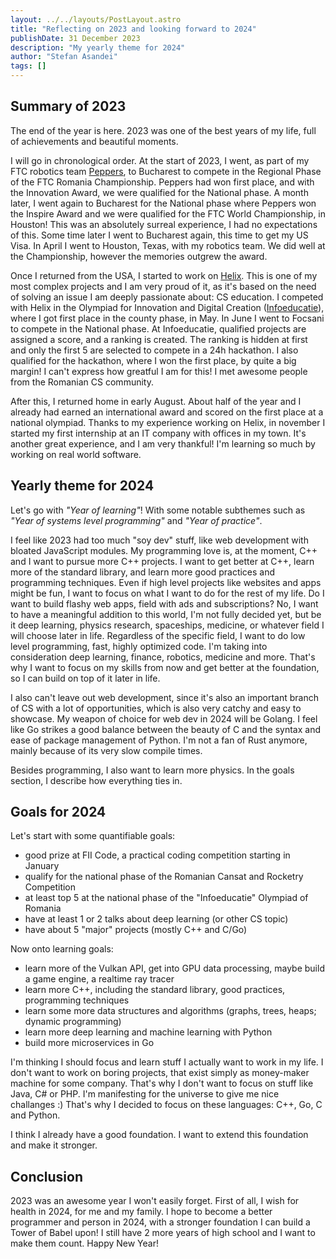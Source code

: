 ```yaml
---
layout: ../../layouts/PostLayout.astro
title: "Reflecting on 2023 and looking forward to 2024"
publishDate: 31 December 2023
description: "My yearly theme for 2024"
author: "Stefan Asandei"
tags: []
---
```


## Summary of 2023

The end of the year is here. 2023 was one of the best years of my life, full of achievements and beautiful moments. 

I will go in chronological order. At the start of 2023, I went, as part of my FTC robotics team [Peppers](https://peppers-robotics.ro), to Bucharest to compete in the Regional Phase of the FTC Romania Championship. Peppers had won first place, and with the Innovation Award, we were qualified for the National phase. A month later, I went again to Bucharest for the National phase where Peppers won the Inspire Award and we were qualified for the FTC World Championship, in Houston! This was an absolutely surreal experience, I had no expectations of this. Some time later I went to Bucharest again, this time to get my US Visa. In April I went to Houston, Texas, with my robotics team. We did well at the Championship, however the memories outgrew the award.

Once I returned from the USA, I started to work on [Helix](https://github.com/helixstudio/helix). This is one of my most complex projects and I am very proud of it, as it's based on the need of solving an issue I am deeply passionate about: CS education. I competed with Helix in the Olympiad for Innovation and Digital Creation ([Infoeducatie](https://infoeducatie.ro)), where I got first place in the county phase, in May. In June I went to Focsani to compete in the National phase. At Infoeducatie, qualified projects are assigned a score, and a ranking is created. The ranking is hidden at first and only the first 5 are selected to compete in a 24h hackathon. I also qualified for the hackathon, where I won the first place, by quite a big margin! I can't express how greatful I am for this! I met awesome people from the Romanian CS community.

After this, I returned home in early August. About half of the year and I already had earned an international award and scored on the first place at a national olympiad. Thanks to my experience working on Helix, in november I started my first internship at an IT company with offices in my town. It's another great experience, and I am very thankful! I'm learning so much by working on real world software.

## Yearly theme for 2024

Let's go with *"Year of learning"*! With some notable subthemes such as *"Year of systems level programming"* and *"Year of practice"*.

I feel like 2023 had too much "soy dev" stuff, like web development with bloated JavaScript modules. My programming love is, at the moment, C++ and I want to pursue more C++ projects. I want to get better at C++, learn more of the standard library, and learn more good practices and programming techniques. Even if high level projects like websites and apps might be fun, I want to focus on what I want to do for the rest of my life. Do I want to build flashy web apps, field with ads and subscriptions? No, I want to have a meaningful addition to this world, I'm not fully decided yet, but be it deep learning, physics research, spaceships, medicine, or whatever field I will choose later in life. Regardless of the specific field, I want to do low level programming, fast, highly optimized code. I'm taking into consideration deep learning, finance, robotics, medicine and more. That's why I want to focus on my skills from now and get better at the foundation, so I can build on top of it later in life.

I also can't leave out web development, since it's also an important branch of CS with a lot of opportunities, which is also very catchy and easy to showcase. My weapon of choice for web dev in 2024 will be Golang. I feel like Go strikes a good balance between the beauty of C and the syntax and ease of package management of Python. I'm not a fan of Rust anymore, mainly because of its very slow compile times.

Besides programming, I also want to learn more physics. In the goals section, I describe how everything ties in.

## Goals for 2024

Let's start with some quantifiable goals:
 - good prize at FII Code, a practical coding competition starting in January
 - qualify for the national phase of the Romanian Cansat and Rocketry Competition
 - at least top 5 at the national phase of the "Infoeducatie" Olympiad of Romania
 - have at least 1 or 2 talks about deep learning (or other CS topic)
 - have about 5 "major" projects (mostly C++ and C/Go) 

Now onto learning goals:
 - learn more of the Vulkan API, get into GPU data processing, maybe build a game engine, a realtime ray tracer
 - learn more C++, including the standard library, good practices, programming techniques
 - learn some more data structures and algorithms (graphs, trees, heaps; dynamic programming)
 - learn more deep learning and machine learning with Python
 - build more microservices in Go

I'm thinking I should focus and learn stuff I actually want to work in my life. I don't want to work on boring projects, that exist simply as money-maker machine for some company. That's why I don't want to focus on stuff like Java, C# or PHP. I'm manifesting for the universe to give me nice challanges :) That's why I decided to focus on these languages: C++, Go, C and Python.

I think I already have a good foundation. I want to extend this foundation and make it stronger.

## Conclusion

2023 was an awesome year I won't easily forget. First of all, I wish for health in 2024, for me and my family. I hope to become a better programmer and person in 2024, with a stronger foundation I can build a Tower of Babel upon! I still have 2 more years of high school and I want to make them count. Happy New Year!
